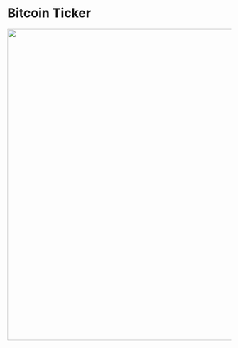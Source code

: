 # Bitcoin Ticker

<img height="700" src="https://github.com/OdongoWaga/Bitcoin-Ticker/blob/master/images/Aug-13-2019%2022-12-43.gif" />


